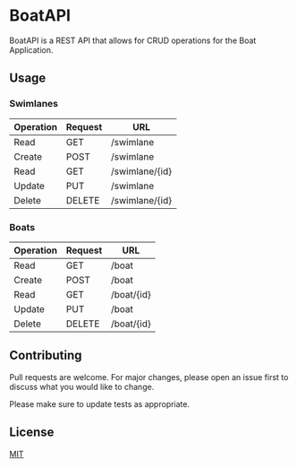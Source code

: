 # BoatAPI
BoatAPI is a REST API that allows for CRUD operations for the Boat Application.

## Usage
### Swimlanes
| Operation  | Request | URL |
| ------------- | ------------- | ------------- |
| Read  | GET  | /swimlane |
| Create  | POST  | /swimlane |
| Read  | GET  | /swimlane/{id} |
| Update | PUT | /swimlane |
| Delete | DELETE | /swimlane/{id} |
### Boats
| Operation  | Request | URL |
| ------------- | ------------- | ------------- |
| Read  | GET  | /boat |
| Create  | POST  | /boat |
| Read  | GET  | /boat/{id} |
| Update | PUT | /boat |
| Delete | DELETE | /boat/{id} |
## Contributing
Pull requests are welcome. For major changes, please open an issue first to discuss what you would like to change.

Please make sure to update tests as appropriate.

## License
[MIT](https://choosealicense.com/licenses/mit/)
